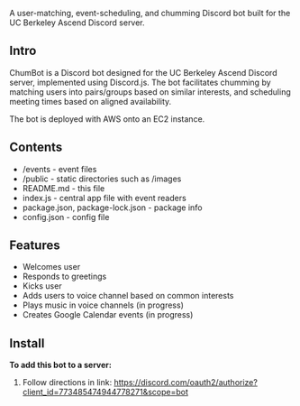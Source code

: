 A user-matching, event-scheduling, and chumming Discord bot built for the UC Berkeley Ascend Discord server.


## Intro

ChumBot is a Discord bot designed for the UC Berkeley Ascend Discord server, implemented using Discord.js. The bot facilitates chumming by matching users into pairs/groups based on similar interests, and scheduling meeting times based on aligned availability.

The bot is deployed with AWS onto an EC2 instance.


## Contents

* /events - event files
* /public - static directories such as /images
* README.md - this file
* index.js - central app file with event readers
* package.json, package-lock.json - package info
* config.json - config file


## Features 
- Welcomes user
- Responds to greetings
- Kicks user
- Adds users to voice channel based on common interests
- Plays music in voice channels (in progress)
- Creates Google Calendar events (in progress)


## Install

**To add this bot to a server:**
1. Follow directions in link: https://discord.com/oauth2/authorize?client_id=773485474944778271&scope=bot
